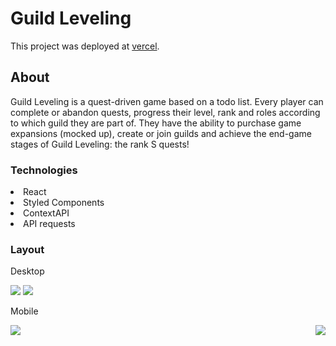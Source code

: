 # Guild Leveling

This project was deployed at [vercel](https://guild-leveling.vercel.app/).

## About

Guild Leveling is a quest-driven game based on a todo list. Every player can complete or abandon quests, progress their level, rank and roles according to which guild they are part of. They have the ability to purchase game expansions (mocked up), create or join guilds and achieve the end-game stages of Guild Leveling: the rank S quests!

### Technologies

<li>React</li>
<li>Styled Components</li>
<li>ContextAPI</li>
<li>API requests</li>

### Layout

Desktop

<img src='https://i.ibb.co/t82nf8C/Captura-de-tela-de-2021-08-21-17-27-11.png'>

<img src='https://i.ibb.co/h1P8nWK/Captura-de-tela-de-2021-08-21-20-34-53.png'>

Mobile

<div style='display: flex; justify-content: space-between'>
<img src='https://i.ibb.co/SczrcSN/Captura-de-tela-de-2021-08-21-20-20-52.png'>

<img style='margin-left: 20px' src='https://i.ibb.co/cvykVgh/Captura-de-tela-de-2021-08-21-20-21-53.png'>
</div>
